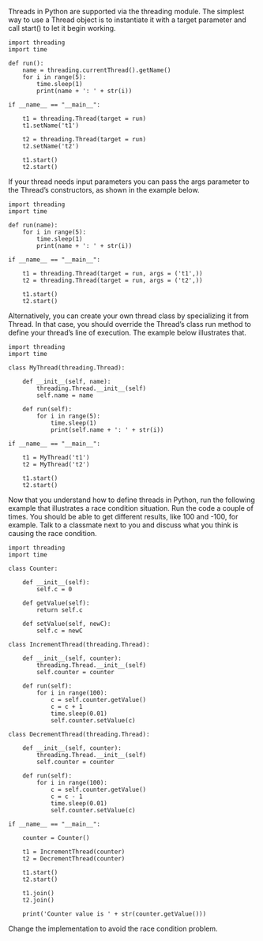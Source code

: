 Threads in Python are supported via the threading module. The simplest way to use a Thread  object is to instantiate it with a target parameter and call start() to let it begin working. 

```
import threading 
import time 

def run(): 
    name = threading.currentThread().getName() 
    for i in range(5): 
        time.sleep(1) 
        print(name + ': ' + str(i)) 

if __name__ == "__main__": 
 
    t1 = threading.Thread(target = run) 
    t1.setName('t1') 
 
    t2 = threading.Thread(target = run) 
    t2.setName('t2') 

    t1.start() 
    t2.start() 
```

If your thread needs input parameters you can pass the args parameter to the Thread’s constructors, as shown in the example below.  

```
import threading 
import time 

def run(name): 
    for i in range(5): 
        time.sleep(1) 
        print(name + ': ' + str(i)) 

if __name__ == "__main__": 

    t1 = threading.Thread(target = run, args = ('t1',)) 
    t2 = threading.Thread(target = run, args = ('t2',)) 

    t1.start() 
    t2.start() 
```

Alternatively, you can create your own thread class by specializing it from Thread. In that case, you should override the Thread’s class run method to define your thread’s line of execution. The example below illustrates that.  

```
import threading 
import time 

class MyThread(threading.Thread):  

    def __init__(self, name): 
        threading.Thread.__init__(self) 
        self.name = name 

    def run(self): 
        for i in range(5): 
            time.sleep(1) 
            print(self.name + ': ' + str(i)) 
 
if __name__ == "__main__": 
 
    t1 = MyThread('t1') 
    t2 = MyThread('t2') 

    t1.start() 
    t2.start() 
```

Now that you understand how to define threads in Python, run the following example that illustrates a race condition situation. Run the code a couple of times. You should be able to get different results, like 100 and -100, for example. Talk to a classmate next to you and discuss what you think is causing the race condition.  

```
import threading 
import time 

class Counter: 

    def __init__(self): 
        self.c = 0 

    def getValue(self): 
        return self.c 

    def setValue(self, newC): 
        self.c = newC 

class IncrementThread(threading.Thread): 
 
    def __init__(self, counter): 
        threading.Thread.__init__(self) 
        self.counter = counter 
 
    def run(self): 
        for i in range(100): 
            c = self.counter.getValue() 
            c = c + 1 
            time.sleep(0.01) 
            self.counter.setValue(c) 
 
class DecrementThread(threading.Thread): 
 
    def __init__(self, counter): 
        threading.Thread.__init__(self) 
        self.counter = counter 
 
    def run(self): 
        for i in range(100): 
            c = self.counter.getValue() 
            c = c - 1 
            time.sleep(0.01) 
            self.counter.setValue(c) 

if __name__ == "__main__": 
 
    counter = Counter() 
 
    t1 = IncrementThread(counter) 
    t2 = DecrementThread(counter) 

    t1.start() 
    t2.start() 

    t1.join() 
    t2.join() 

    print('Counter value is ' + str(counter.getValue())) 
```

Change the implementation to avoid the race condition problem.   